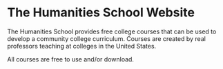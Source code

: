 # The Humanities School Website
The Humanities School provides free college courses that can be used to develop a community college curriculum. Courses are created by real professors teaching at colleges in the United States.

All courses are free to use and/or download. 
